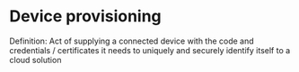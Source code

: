 # Device provisioning

Definition: Act of supplying a connected device with the code and credentials / certificates it needs to uniquely and securely identify itself to a cloud solution